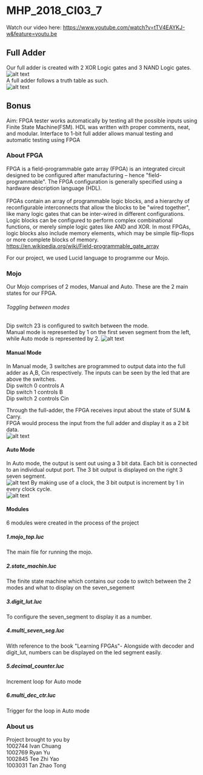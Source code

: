 ﻿# MHP_2018_CI03_7
Watch our video here: https://www.youtube.com/watch?v=tTV4EAYKJ-w&feature=youtu.be 

## Full Adder
Our full adder is created with 2 XOR Logic gates and 3 NAND Logic gates. <br/>
![alt text](Images/Full_adder.png "Schematic") <br/>
A full adder follows a truth table as such. <br/>
![alt text](Images/Truth_table_3.png "Schematic") <br/>

## Bonus
Aim: FPGA tester works automatically by testing all the possible inputs using Finite State Machine(FSM).
HDL was written with proper comments, neat, and modular. Interface to 1-bit full adder allows manual testing and automatic testing using 
FPGA

### About FPGA
FPGA is a field-programmable gate array (FPGA) is an integrated circuit designed to be configured after manufacturing – hence "field-programmable". The FPGA configuration is generally specified using a hardware description language (HDL). <br/>
<br/>
FPGAs contain an array of programmable logic blocks, and a hierarchy of reconfigurable interconnects that allow the blocks to be "wired together", like many logic gates that can be inter-wired in different configurations. Logic blocks can be configured to perform complex combinational functions, or merely simple logic gates like AND and XOR. In most FPGAs, logic blocks also include memory elements, which may be simple flip-flops or more complete blocks of memory. <br/>
https://en.wikipedia.org/wiki/Field-programmable_gate_array 

For our project, we used Lucid language to programme our Mojo.

### Mojo
Our Mojo comprises of 2 modes, Manual and Auto. These are the 2 main states for our FPGA.

###### Toggling between modes
Dip switch 23 is configured to switch between the mode. \
Manual mode is represented by 1 on the first seven segment from the left, while Auto mode is represented by 2.
![alt text](Images/SwitchState.png "Main State Machine")


#### Manual Mode
In Manual mode, 3 switches are programmed to output data into the full adder as A,B, Cin respectively. The inputs can be seen by the led that are above the switches. <br/> 
Dip switch 0 controls A <br/>
Dip switch 1 controls B <br/>
Dip switch 2 controls Cin <br/>

Through the full-adder, the FPGA receives input about the state of SUM & Carry. <br/>
FPGA would process the input from the full adder and display it as a 2 bit data. <br/>
![alt text](Images/Mode_1.png "Manual Mode")

#### Auto Mode
In Auto mode, the output is sent out using a 3 bit data. Each bit is connected to an individual output port. The 3 bit output is displayed on the right 3 seven segment. <br/>
![alt text](Images/Mode_2.png "Auto Mode")
By making use of a clock, the 3 bit output is increment by 1 in every clock cycle. <br/>
![alt text](Images/AutoState.png "Sub-state Machine")

#### Modules
6 modules were created in the process of the project
##### 1.mojo_top.luc
The main file for running the mojo.
##### 2.state_machin.luc 
The finite state machine which contains our code to switch between the 2 modes and what to display on the seven_segement <br/>
##### 3.digit_lut.luc 
To configure the seven_segment to display it as a number.
##### 4.multi_seven_seg.luc <br/>
With reference to the book "Learning FPGAs"- Alongside with decoder and digit_lut, numbers can be displayed on the led segment easily.
##### 5.decimal_counter.luc <br/>
Increment loop for Auto mode <br/>
##### 6.multi_dec_ctr.luc <br/>
Trigger for the loop in Auto mode <br/>

### About us
Project brought to you by \
1002744 Ivan Chuang \
1002769 Ryan Yu \
1002845 Tee Zhi Yao \
1003031 Tan Zhao Tong
